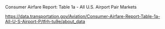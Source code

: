 Consumer Airfare Report: Table 1a - All U.S. Airport Pair Markets


https://data.transportation.gov/Aviation/Consumer-Airfare-Report-Table-1a-All-U-S-Airport-P/tfrh-tu9e/about_data
